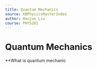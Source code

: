 ```yaml
---
title: Quantum Mechanics
source: KBPhysicsMasterIndex
author: Houjun Liu
course: PHYS201
---
```


# Quantum Mechanics
**What is quantum mechanic
